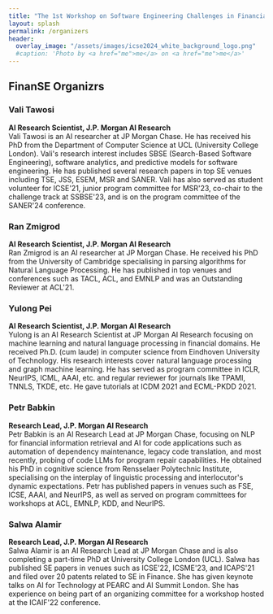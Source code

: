 ```yaml
---
title: "The 1st Workshop on Software Engineering Challenges in Financial Firms (FinanSE)"
layout: splash
permalink: /organizers
header:
  overlay_image: "/assets/images/icse2024_white_background_logo.png"
  #caption: 'Photo by <a href="me">me</a> on <a href="me">me</a>'
---
```

<h2>FinanSE Organizrs</h2>

<h3>Vali Tawosi</h3>
<strong>AI Research Scientist, J.P. Morgan AI Research</strong><br>
Vali Tawosi is an AI researcher at JP Morgan Chase. He has received his PhD from the Department of Computer Science at UCL (University College London). Vali's research interest includes SBSE (Search-Based Software Engineering), software analytics, and predictive models for software engineering. He has published several research papers in top SE venues including TSE, JSS, ESEM, MSR and SANER. Vali has also served as student volunteer for ICSE'21, junior program committee for MSR'23, co-chair to the challenge track at SSBSE'23, and is on the program committee of the SANER'24 conference.

<h3>Ran Zmigrod</h3>
<strong>AI Research Scientist, J.P. Morgan AI Research</strong><br>
Ran Zmigrod is an AI researcher at JP Morgan Chase. He received his PhD from the University of Cambridge specialising in parsing algorithms for Natural Language Processing. He has published in top venues and conferences such as TACL, ACL, and EMNLP and was an Outstanding Reviewer at ACL'21.

<h3>Yulong Pei </h3>
<strong>AI Research Scientist, J.P. Morgan AI Research</strong><br>
Yulong is an AI Research Scientist at JP Morgan AI Research focusing on machine learning and natural language processing in financial domains. He received Ph.D. (cum laude) in computer science from Eindhoven University of Technology. His research interests cover natural language processing and graph machine learning. He has served as program committee in ICLR, NeurIPS, ICML, AAAI, etc. and regular reviewer for journals like TPAMI, TNNLS, TKDE, etc. He gave tutorials at ICDM 2021 and ECML-PKDD 2021.

<h3>Petr Babkin</h3>
<strong>Research Lead, J.P. Morgan AI Research</strong><br>
Petr Babkin is an AI Research Lead at JP Morgan Chase, focusing on NLP for financial information retrieval and AI for code applications such as automation of dependency maintenance, legacy code translation, and most recently, probing of code LLMs for program repair capabilities. He obtained his PhD in cognitive science from Rensselaer Polytechnic Institute, specialising on the interplay of linguistic processing and interlocutor's dynamic expectations. Petr has published papers in venues such as FSE, ICSE, AAAI, and NeurIPS, as well as served on program committees for workshops at ACL, EMNLP, KDD, and NeurIPS.

<h3>Salwa Alamir</h3>
<strong>Research Lead, J.P. Morgan AI Research</strong><br>
Salwa Alamir is an AI Research Lead at JP Morgan Chase and is also completing a part-time PhD at University College London (UCL). Salwa has published SE papers in venues such as ICSE'22, ICSME'23, and ICAPS'21 and filed over 20 patents related to SE in Finance. She has given keynote talks on AI for Technology at PEARC and AI Summit London. She has experience on being part of an organizing committee for a workshop hosted at the ICAIF'22 conference.